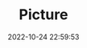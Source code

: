 ---
weight: 1
images:
- /images/edited/109.jpeg
title: Picture
date: 2022-10-24 22:59:53
tags: [luminar neo,work,person,tv]
---